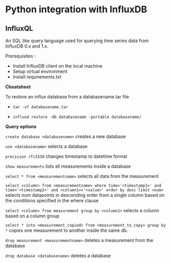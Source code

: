 
# Python integration with InfluxDB

## InfluxQL
An SQL like query language used for querying time series data from InfluxDB 0.x and 1.x.

Prerequisites : 
- Install InfluxDB client on the local machine
- Setup virtual environment
- Install requirements.txt

**Cheatsheet**

To restore an influx database from a databasename.tar file

- `tar -xf databasename.tar`

- `influxd restore -db databasename -portable databasename/`


**Query options**

`create database <databasename>` creates a new database

`use <databasename>` selects a database

`precision rfc3339` changes timestamp to datetime format 

`show measurements` lists all measurements inside a database

`select * from <measurementname>` selects all data from the measurement

`select <column> from <measurementname> where time>'<timestamp1>' and time<'<timestamp2>' and <column1>='<value>' order by desc limit <num>` selects num datapoints in descending order from a single column based on the conditions specified in the where clause

`select <column> from measurement group by <column1>` selects a column based on a column group 

`select * into <measurement_copied> from <measurement_to_copy> group by *` copies one measurement to another inside the same db.

`drop measurement <measurementname>` deletes a measurement from the database

`drop database <databasename>` deletes a database